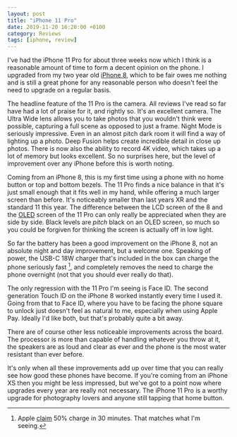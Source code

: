 ```yaml
---
layout: post
title: "iPhone 11 Pro"
date: 2019-11-20 16:20:00 +0100
category: Reviews
tags: [iphone, review]
---
```


I've had the iPhone 11 Pro for about three weeks now which I think is a reasonable amount of time to form a decent opinion on the phone. I upgraded from my two year old [iPhone 8][i8], which to be fair owes me nothing and is still a great phone for any reasonable person who doesn't feel the need to upgrade on a regular basis.

The headline feature of the 11 Pro is the camera. All reviews I've read so far have had a lot of praise for it, and rightly so. It's an excellent camera. The Ultra Wide lens allows you to take photos that you wouldn't think were possible, capturing a full scene as opposed to just a frame. Night Mode is seriously impressive. Even in an almost pitch dark room it will find a way of lighting up a photo. Deep Fusion helps create incredible detail in close up photos. There is now also the ability to record 4K video, which takes up a lot of memory but looks excellent. So no surprises here, but the level of improvement over any iPhone before this is worth noting.

Coming from an iPhone 8, this is my first time using a phone with no home button or top and bottom bezels. The 11 Pro finds a nice balance in that it's just small enough that it fits well in my hand, while offering a much larger screen than before. It's noticeably smaller than last years XR and the standard 11 this year. The difference between the LCD screen of the 8 and the [OLED][oled] screen of the 11 Pro can only really be appreciated when they are side by side. Black levels are *pitch* black on an OLED screen, so much so you could be forgiven for thinking the screen is actually off in low light. 

So far the battery has been a good improvement on the iPhone 8, not an absolute night and day improvement, but a welcome one. Speaking of power, the USB-C 18W charger that's included in the box can charge the phone seriously fast [^1], and completely removes the need to charge the phone overnight (not that you should ever really do that).

The only regression with the 11 Pro I'm seeing is Face ID. The second generation Touch ID on the iPhone 8 worked instantly every time I used it. Going from that to Face ID, where you have to be facing the phone square to unlock just doesn't feel as natural to me, especially when using Apple Pay. Ideally I'd like both, but that's probably quite a bit away. 

There are of course other less noticeable improvements across the board. The processor is more than capable of handling whatever you throw at it, the speakers are as loud and clear as ever and the phone is the most water resistant than ever before. 

It's only when all these improvements add up over time that you can really see how good these phones have become. If you're coming from an iPhone XS then you might be less impressed, but we've got to a point now where upgrades every year are really not necessary. The iPhone 11 Pro is a worthy upgrade for photography lovers and anyone still tapping that home button. 

[i8]:https://colm.io/2017/11/13/iphone-8
[oled]:https://en.wikipedia.org/wiki/OLED
[claim]:https://support.apple.com/en-us/HT208137

[^1]: Apple [claim][claim] 50% charge in 30 minutes. That matches what I'm seeing.